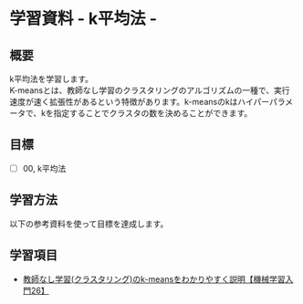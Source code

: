 # 学習資料 - k平均法 - 
## 概要
k平均法を学習します。<br>
K-meansとは、教師なし学習のクラスタリングのアルゴリズムの一種で、実行速度が速く拡張性があるという特徴があります。k-meansのkはハイパーパラメータで、kを指定することでクラスタの数を決めることができます。

## 目標
- [ ] 00, k平均法

## 学習方法
以下の参考資料を使って目標を達成します。


## 学習項目
- [教師なし学習(クラスタリング)のk-meansをわかりやすく説明【機械学習入門26】](https://datawokagaku.com/kmeans/) 

